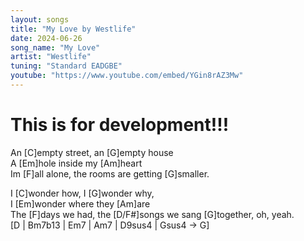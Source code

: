 ```yaml
---
layout: songs
title: "My Love by Westlife"
date: 2024-06-26
song_name: "My Love"
artist: "Westlife"
tuning: "Standard EADGBE"
youtube: "https://www.youtube.com/embed/YGin8rAZ3Mw"
---
```

# This is for development!!!
An [C]empty street, an [G]empty house<br>
A [Em]hole inside my [Am]heart<br>
Im [F]all alone, the rooms are getting [G]smaller.

I [C]wonder how, I [G]wonder why,<br>
I [Em]wonder where they [Am]are<br>
The [F]days we had, the [D/F#]songs we sang [G]together, oh, yeah.<br>
[D | Bm7b13 | Em7 | Am7 | D9sus4 | Gsus4 → G]
